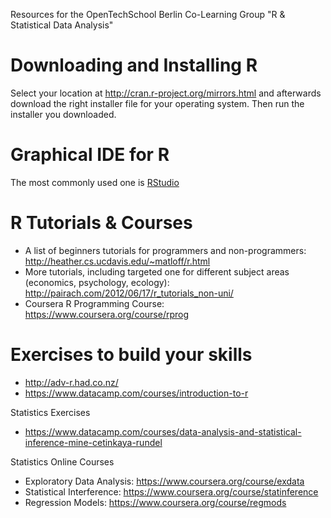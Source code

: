 Resources for the OpenTechSchool Berlin Co-Learning Group "R & Statistical Data Analysis"

# Downloading and Installing R 
Select your location at http://cran.r-project.org/mirrors.html and afterwards download the right installer file for your operating system. Then run the installer you downloaded.
 
# Graphical IDE for R
The most commonly used one is [RStudio](http://www.rstudio.com/)
 
# R Tutorials & Courses
  * A list of beginners tutorials for programmers and non-programmers: http://heather.cs.ucdavis.edu/~matloff/r.html
  * More tutorials, including targeted one for different subject areas (economics, psychology, ecology): http://pairach.com/2012/06/17/r_tutorials_non-uni/
  * Coursera R Programming Course: https://www.coursera.org/course/rprog
 
# Exercises to build your skills
 * http://adv-r.had.co.nz/
 * https://www.datacamp.com/courses/introduction-to-r
 
Statistics Exercises
 * https://www.datacamp.com/courses/data-analysis-and-statistical-inference-mine-cetinkaya-rundel
 
Statistics Online Courses
  * Exploratory Data Analysis: https://www.coursera.org/course/exdata
  * Statistical Interference: https://www.coursera.org/course/statinference
  * Regression Models: https://www.coursera.org/course/regmods

